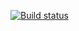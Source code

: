 [![Build status](https://ci.appveyor.com/api/projects/status/1xmtar62sahg3rhk?svg=true)](https://ci.appveyor.com/project/Zicio/nicknames)